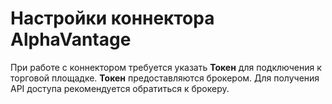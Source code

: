 # Настройки коннектора AlphaVantage

При работе с коннектором требуется указать **Токен** для подключения к торговой площадке. **Токен** предоставляются брокером. Для получения API доступа рекомендуется обратиться к брокеру.
